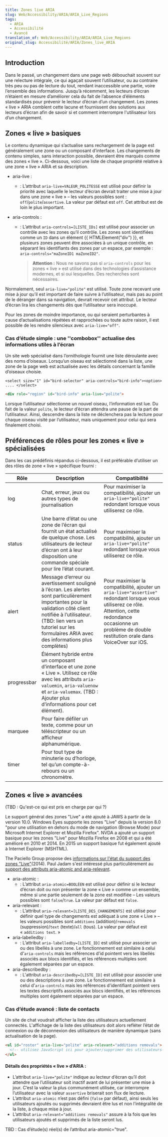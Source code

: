 ```yaml
---
title: Zones live ARIA
slug: Web/Accessibility/ARIA/ARIA_Live_Regions
tags:
  - ARIA
  - Accessibilité
  - Avancé
translation_of: Web/Accessibility/ARIA/ARIA_Live_Regions
original_slug: Accessibilité/ARIA/Zones_live_ARIA
---
```

## Introduction

Dans le passé, un changement dans une page web débouchait souvent sur une relecture intégrale, ce qui agaçait souvent l’utilisateur, ou au contraire très peu ou pas de lecture du tout, rendant inaccessible une partie, voire l’ensemble des informations. Jusqu’à récemment, les lecteurs d’écran n’étaient en mesure d’améliorer cela du fait de l’absence d’éléments standardisés pour prévenir le lecteur d’écran d’un changement. Les zones «&nbsp;live&nbsp;» ARIA comblent cette lacune et fournissent des solutions aux lecteurs d’écran afin de savoir si et comment interrompre l'utilisateur lors d’un changement.

## Zones «&nbsp;live&nbsp;» basiques

Le contenu dynamique qui s’actualise sans rechargement de la page est généralement une zone ou un composant d’interface. Les changements de contenu simples, sans interaction possible, devraient être marqués comme des zones «&nbsp;live&nbsp;». Ci-dessous, voici une liste de chaque propriété relative à une zone «&nbsp;live&nbsp;» ARIA et sa description.

- aria-live&nbsp;:
  - : L’attribut `aria-live=VALEUR_POLITESSE` est utilisé pour définir la priorité avec laquelle le lecteur d’écran devrait traiter une mise à jour dans une zone «&nbsp;live&nbsp;» – les valeurs possibles sont&nbsp;: `off`/`polite`/`assertive`. La valeur par défaut est `off`. Cet attribut est de loin le plus important.
- aria-controls&nbsp;:

  - : L’attribut `aria-controls=[LISTE_IDs]` est utilisé pour associer un contrôle avec les zones qu’il contrôle. Les zones sont identifiées comme un `ID` dans un élément {{ HTMLElement("div") }}, et plusieurs zones peuvent être associées à un unique contrôle, en séparant les identifiants des zones par un espace, par exemple&nbsp;: `aria-controls="maZoneID1 maZoneID2"`.

    > **Attention :** Nous ne savons pas si `aria-controls` pour les zones «&nbsp;live&nbsp;» est utilisé dans des technologies d’assistance modernes, et si oui lesquelles. Des recherches sont nécessaires.

Normalement, seul `aria-live="polite"` est utilisé. Toute zone recevant une mise à jour qu’il est important de faire suivre à l’utilisateur, mais pas au point de le déranger dans sa navigation, devrait recevoir cet attribut. Le lecteur d’écran lira les changements dès que l’utilisateur sera inoccupé.

Pour les zones de moindre importance, ou qui seraient perturbantes à cause d’actualisations répétées et rapprochées ou toute autre raison, il est possible de les rendre silencieux avec `aria-live="off"`.

### Cas d’étude simple&nbsp;: une ''combobox'' actualise des informations utiles à l’écran

Un site web spécialisé dans l’ornithologie fournit une liste déroulante avec des noms d’oiseaux. Lorsqu’un oiseau est sélectionné dans la liste, une zone de la page web est actualisée avec les détails concernant la famille d’oiseaux choisie.

`<select size="1" id="bird-selector" aria-controls="bird-info"><option> .... </select>`

```html
<div role="region" id="bird-info" aria-live="polite">
```

Lorsque l’utilisateur sélectionne un nouvel oiseau, l’information est lue. Du fait de la valeur `polite`, le lecteur d’écran attendra une pause de la part de l’utilisateur. Ainsi, descendre dans la liste ne déclenchera pas la lecture pour chaque oiseau visité par l’utilisateur, mais uniquement pour celui qui sera finalement choisi.

## Préférences de rôles pour les zones «&nbsp;live&nbsp;» spécialisées

Dans les cas prédéfinis répandus ci-dessous, il est préférable d’utiliser un des rôles de zone «&nbsp;live&nbsp;» spécifique fourni&nbsp;:

| Rôle        | Description                                                                                                                                                                                                                                             | Compatibilité                                                                                                                                                                                                         |
| ----------- | ------------------------------------------------------------------------------------------------------------------------------------------------------------------------------------------------------------------------------------------------------- | --------------------------------------------------------------------------------------------------------------------------------------------------------------------------------------------------------------------- |
| log         | Chat, erreur, jeux ou autres types de journalisation                                                                                                                                                                                                    | Pour maximiser la compatibilité, ajouter un `aria-live="polite"` redondant lorsque vous utiliserez ce rôle.                                                                                                           |
| status      | Une barre d’état ou une zone de l’écran qui fournit un état actualisé de quelque chose. Les utilisateurs de lecteur d’écran ont à leur disposition une commande spéciale pour lire l’état courant.                                                      | Pour maximiser la compatibilité, ajouter un `aria-live="polite"` redondant lorsque vous utiliserez ce rôle.                                                                                                           |
| alert       | Message d’erreur ou avertissement souligné à l’écran. Les alertes sont particulièrement importantes pour la validation côté client notifiée à l’utilisateur. (TBD: lien vers un tutoriel sur les formulaires ARIA avec des informations plus complètes) | Pour maximiser la compatibilité, ajouter un `aria-live="assertive"` redondant lorsque vous utiliserez ce rôle. Attention, cette redondance occasionne un problème de double restitution orale dans VoiceOver sur iOS. |
| progressbar | Élément hybride entre un composant d’interface et une zone «&nbsp;Live&nbsp;». Utilisez ce rôle avec les attributs `aria-valuemin`, `aria-valuenow` et `aria-valuemax`. (TBD&nbsp;: Ajouter plus d’informations pour cet élément).                                     |                                                                                                                                                                                                                       |
| marquee     | Pour faire défiler un texte, comme pour un téléscripteur ou un afficheur alphanumérique.                                                                                                                                                                |                                                                                                                                                                                                                       |
| timer       | Pour tout type de minuterie ou d’horloge, tel qu’un compte-à-rebours ou un chronomètre.                                                                                                                                                                 |                                                                                                                                                                                                                       |

## Zones « live&nbsp;» avancées

(TBD&nbsp;: Qu'est-ce qui est pris en charge par qui&nbsp;?)

Le support général des zones "Live" a été ajouté à JAWS à partir de la version 10.0. Windows Eyes supporte les zones "Live" depuis la version 8.0 "pour une utilisation en dehors du mode de navigation (Browse Mode) pour Microsoft Internet Explorer et Mozilla Firefox". NVDA a ajouté un support basique pour les zones "Live" pour Mozilla Firefox en 2008 et qui a été amélioré en 2010 et 2014. En 2015 un support basique fut également ajouté à Internet Explorer (MSHTML).

The Paciello Group propose des [informations sur l'état du support des zones "Live"](https://www.paciellogroup.com/blog/2014/03/screen-reader-support-aria-live-regions/)(2014). Paul Jadam s'est intéressé plus particulièrement au [support des attributs aria-atomic and aria-relevant](http://pauljadam.com/demos/aria-atomic-relevant.html).

- aria-atomic :
  - : L’attribut `aria-atomic=BOOLÉEN` est utilisé pour définir si le lecteur d’écran doit ou non présenter la zone « Live » comme un ensemble, même si une partie seulement de la zone est modifiée – Les valeurs possibles sont `false`/`true`. La valeur par défaut est `false`.
- aria-relevant :
  - : L’attribut `aria-relevant=[LISTE_DES_CHANGEMENTS]` est utilisé pour définir quel type de changements est adéquat à une zone «&nbsp;Live&nbsp;» – les valeurs possibles sont `additions` (addition)/`removals` (suppression)/`text` (texte)/`all` (tous). La valeur par défaut est «&nbsp;`additions text`.&nbsp;»
- aria-labelledby :
  - : L’attribut `aria-labelledby=[LISTE_ID]` est utilisé pour associer un ou des libellés à une zone. Le fonctionnement est similaire à celui d'`aria-controls` mais les références d'id pointent vers les libellés associés aux blocs identifiés, et les références multiples sont également séparées par un espace.
- aria-describedby :
  - : L'attribut `aria-describedby=[LISTE_ID]` est utilisé pour associer une ou des descriptions à une zone. Le fonctionnement est similaire à celui d'`aria-controls` mais les références d'identifiant pointent vers les textes descriptifs associés aux blocs identifiés, et les références multiples sont également séparées par un espace.

### Cas d’étude avancé&nbsp;: liste de contacts

Un site de chat voudrait afficher la liste des utilisateurs actuellement connectés. L'affichage de la liste des utilisateurs doit alors refléter l’état de connexion ou de déconnexion des utilisateurs de manière dynamique (sans actualisation de la page).

```html
<ul id="roster" aria-live="polite" aria-relevant="additions removals">
  <!-- utilisez JavaScript ici pour ajouter/supprimer des utilisateurs-->
</ul>
```

#### Détails des propriétés « live&nbsp;» d’ARIA&nbsp;:

- L’attribut `aria-live="polite"` indique au lecteur d’écran qu’il doit attendre que l’utilisateur soit inactif avant de lui présenter une mise à jour. C’est la valeur la plus communément utilisée, car interrompre l’utilisateur avec la valeur `assertive` briserait son flux de lecture.
- L’attribut `aria-atomic` n’est pas défini (`false` par défaut), ainsi seuls les utilisateurs ajoutés ou supprimés devraient être lus et non l’intégralité de la liste, à chaque mise à jour.
- L’attribut `aria-relevant="additions removals"` assure à la fois que les utilisateurs ajoutés et supprimés de la liste seront lus.

TBD&nbsp;: Cas d’étude(s) réel(s) de l’attribut aria-atomic="true".
